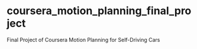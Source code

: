 # coursera_motion_planning_final_project
Final Project of Coursera Motion Planning for Self-Driving Cars
